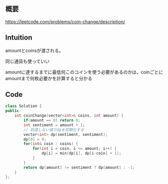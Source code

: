 ## 概要

https://leetcode.com/problems/coin-change/description/

## Intuition

amountとcoinsが渡される。

同じ通貨も使っていい

amountに達するまでに最低何このコインを使う必要があるのかは、coinごとにamountまで何枚必要かを計算すると分かる

## Code

```cpp
class Solution {
public:
    int coinChange(vector<int>& coins, int amount) {
        if(amount == 0) return 0;
        int sentiment = amount + 1;
        // 到達しない値でdpを初期化する
        vector<int> dp(sentiment, sentiment);
        dp[0] = 0;
        for(int& coin : coins) {
            for(int i = coin; i <= amount; i++) {
                dp[i] = min(dp[i], dp[i-coin] + 1);
            }
        }
        return dp[amount] != sentiment ? dp[amount] : -1;
    }
};
```
